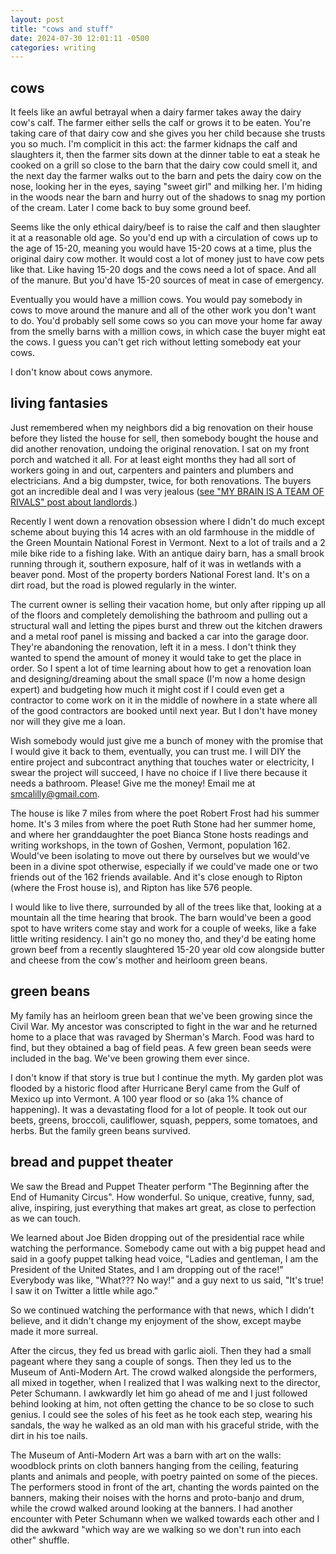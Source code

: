 ```yaml
---
layout: post
title: "cows and stuff"
date: 2024-07-30 12:01:11 -0500
categories: writing
---
```


## cows
It feels like an awful betrayal when a dairy farmer takes away the dairy cow's calf. The farmer either sells the calf or grows it to be eaten. You're taking care of that dairy cow and she gives you her child because she trusts you so much. I'm complicit in this act: the farmer kidnaps the calf and slaughters it, then the farmer sits down at the dinner table to eat a steak he cooked on a grill so close to the barn that the dairy cow could smell it, and the next day the farmer walks out to the barn and pets the dairy cow on the nose, looking her in the eyes, saying "sweet girl" and milking her. I'm hiding in the woods near the barn and hurry out of the shadows to snag my portion of the cream. Later I come back to buy some ground beef.

Seems like the only ethical dairy/beef is to raise the calf and then slaughter it at a reasonable old age. So you'd end up with a circulation of cows up to the age of 15-20, meaning you would have 15-20 cows at a time, plus the original dairy cow mother. It would cost a lot of money just to have cow pets like that. Like having 15-20 dogs and the cows need a lot of space. And all of the manure. But you'd have 15-20 sources of meat in case of emergency.

Eventually you would have a million cows. You would pay somebody in cows to move around the manure and all of the other work you don't want to do. You'd probably sell some cows so you can move your home far away from the smelly barns with a million cows, in which case the buyer might eat the cows. I guess you can't get rich without letting somebody eat your cows.

I don't know about cows anymore.

## living fantasies
Just remembered when my neighbors did a big renovation on their house before they listed the house for sell, then somebody bought the house and did another renovation, undoing the original renovation. I sat on my front porch and watched it all. For at least eight months they had all sort of workers going in and out, carpenters and painters and plumbers and electricians. And a big dumpster, twice, for both renovations. The buyers got an incredible deal and I was very jealous ([see "MY BRAIN IS A TEAM OF RIVALS" post about landlords](https://www.sammcalilly.com/writing/2024/02/15/moved-to-vermont.html).)

Recently I went down a renovation obsession where I didn't do much except scheme about buying this 14 acres with an old farmhouse in the middle of the Green Mountain National Forest in Vermont. Next to a lot of trails and a 2 mile bike ride to a fishing lake. With an antique dairy barn, has a small brook running through it, southern exposure, half of it was in wetlands with a beaver pond. Most of the property borders National Forest land. It's on a dirt road, but the road is plowed regularly in the winter.

The current owner is selling their vacation home, but only after ripping up all of the floors and completely demolishing the bathroom and pulling out a structural wall and letting the pipes burst and threw out the kitchen drawers and a metal roof panel is missing and backed a car into the garage door. They're abandoning the renovation, left it in a mess. I don't think they wanted to spend the amount of money it would take to get the place in order. So I spent a lot of time learning about how to get a renovation loan and designing/dreaming about the small space (I'm now a home design expert) and budgeting how much it might cost if I could even get a contractor to come work on it in the middle of nowhere in a state where all of the good contractors are booked until next year. But I don't have money nor will they give me a loan.

Wish somebody would just give me a bunch of money with the promise that I would give it back to them, eventually, you can trust me. I will DIY the entire project and subcontract anything that touches water or electricity, I swear the project will succeed, I have no choice if I live there because it needs a bathroom. Please! Give me the money! Email me at smcalilly@gmail.com.

The house is like 7 miles from where the poet Robert Frost had his summer home. It's 3 miles from where the poet Ruth Stone had her summer home, and where her granddaughter the poet Bianca Stone hosts readings and writing workshops, in the town of Goshen, Vermont, population 162. Would've been isolating to move out there by ourselves but we would've been in a divine spot otherwise, especially if we could've made one or two friends out of the 162 friends available. And it's close enough to Ripton (where the Frost house is), and Ripton has like 576 people.

I would like to live there, surrounded by all of the trees like that, looking at a mountain all the time hearing that brook. The barn would've been a good spot to have writers come stay and work for a couple of weeks, like a fake little writing residency. I ain't go no money tho, and they'd be eating home grown beef from a recently slaughtered 15-20 year old cow alongside butter and cheese from the cow's mother and heirloom green beans.


## green beans
My family has an heirloom green bean that we've been growing since the Civil War. My ancestor was conscripted to fight in the war and he returned home to a place that was ravaged by Sherman's March. Food was hard to find, but they obtained a bag of field peas. A few green bean seeds were included in the bag. We've been growing them ever since.

I don't know if that story is true but I continue the myth. My garden plot was flooded by a historic flood after Hurricane Beryl came from the Gulf of Mexico up into Vermont. A 100 year flood or so (aka 1% chance of happening). It was a devastating flood for a lot of people. It took out our beets, greens, broccoli, cauliflower, squash, peppers, some tomatoes, and herbs. But the family green beans survived.


## bread and puppet theater
We saw the Bread and Puppet Theater perform "The Beginning after the End of Humanity Circus". How wonderful. So unique, creative, funny, sad, alive, inspiring, just everything that makes art great, as close to perfection as we can touch.

We learned about Joe Biden dropping out of the presidential race while watching the performance. Somebody came out with a big puppet head and said in a goofy puppet talking head voice, "Ladies and gentleman, I am the President of the United States, and I am dropping out of the race!" Everybody was like, "What??? No way!" and a guy next to us said, "It's true! I saw it on Twitter a little while ago."

So we continued watching the performance with that news, which I didn't believe, and it didn't change my enjoyment of the show, except maybe made it more surreal.

After the circus, they fed us bread with garlic aioli. Then they had a small pageant where they sang a couple of songs. Then they led us to the Museum of Anti-Modern Art. The crowd walked alongside the performers, all mixed in together, when I realized that I was walking next to the director, Peter Schumann. I awkwardly let him go ahead of me and I just followed behind looking at him, not often getting the chance to be so close to such genius. I could see the soles of his feet as he took each step, wearing his sandals, the way he walked as an old man with his graceful stride, with the dirt in his toe nails.

The Museum of Anti-Modern Art was a barn with art on the walls: woodblock prints on cloth banners hanging from the ceiling, featuring plants and animals and people, with poetry painted on some of the pieces. The performers stood in front of the art, chanting the words painted on the banners, making their noises with the horns and proto-banjo and drum, while the crowd walked around looking at the banners. I had another encounter with Peter Schumann when we walked towards each other and I did the awkward "which way are we walking so we don't run into each other" shuffle.
